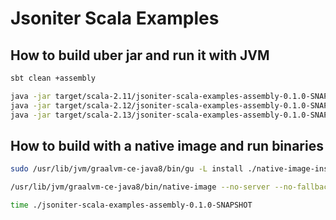 # Jsoniter Scala Examples

## How to build uber jar and run it with JVM

```sh
sbt clean +assembly

java -jar target/scala-2.11/jsoniter-scala-examples-assembly-0.1.0-SNAPSHOT.jar
java -jar target/scala-2.12/jsoniter-scala-examples-assembly-0.1.0-SNAPSHOT.jar
java -jar target/scala-2.13/jsoniter-scala-examples-assembly-0.1.0-SNAPSHOT.jar
```

## How to build with a native image and run binaries

```sh
sudo /usr/lib/jvm/graalvm-ce-java8/bin/gu -L install ./native-image-installable-svm-java8-linux-amd64-19.3.0.2.jar # (optional) to install the AOT compiler

/usr/lib/jvm/graalvm-ce-java8/bin/native-image --no-server --no-fallback --allow-incomplete-classpath -H:UnsafeAutomaticSubstitutionsLogLevel=3 -H:+ReportExceptionStackTraces -jar target/scala-2.12/jsoniter-scala-examples-assembly-0.1.0-SNAPSHOT.jar

time ./jsoniter-scala-examples-assembly-0.1.0-SNAPSHOT
```